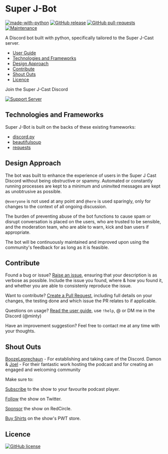# Super J-Bot
[![made-with-python](https://img.shields.io/badge/Made%20with-Python-1f425f.svg)](https://www.python.org/) [![GitHub release](https://img.shields.io/github/release/coldspice/superjbot.svg)](https://GitHub.com/coldspice/superjbot/releases/) [![GitHub pull-requests](https://img.shields.io/github/issues-pr/coldspice/superjbot.svg)](https://GitHub.com/coldspice/superjbot/pull/) [![Maintenance](https://img.shields.io/badge/Maintained%3F-yes-green.svg)](https://GitHub.com/coldspice/superjbot/graphs/commit-activity)


A Discord bot built with python, specifically tailored to the Super J-Cast server.

* [User Guide](https://github.com/davidminty/superjbot/wiki)
* [Technologies and Frameworks](#technologies-and-frameworks)
* [Design Approach](#design-approach)
* [Contribute](#contribute)
* [Shout Outs](#shout-outs)
* [Licence](#licence)

Join the Super J-Cast Discord

[![Support Server](https://img.shields.io/discord/476440670433706003.svg?label=Discord&logo=Discord&colorB=7289da&style=for-the-badge)](https://discord.gg/zWEgNK5)

## Technologies and Frameworks

Super J-Bot is built on the backs of these existing frameworks:
* [discord.py](https://github.com/Rapptz/discord.py)
* [beautifulsoup](https://www.crummy.com/software/BeautifulSoup/)
* [requests](https://requests.readthedocs.io/en/master/)

## Design Approach

The bot was built to enhance the experience of users in the Super J Cast Discord without being obstructive or spammy. Automated or constantly running processes are kept to a minimum and uninvited messages are kept as unobtrusive as possible.

`@everyone` is not used at any point and `@here` is used sparingly, only for changes to the context of all ongoing discussion.

The burden of preventing abuse of the bot functions to cause spam or disrupt conversation is placed on the users, who are trusted to be sensible, and the moderation team, who are able to warn, kick and ban users if appropriate.

The bot will be continuously maintained and improved upon using the community's feedback for as long as it is feasible.

## Contribute

Found a bug or issue? [Raise an issue](https://github.com/davidminty/superjbot/issues/new), ensuring that your description is as verbose as possible. Include the issue you found, where & how you found it, and whether you are able to consistenly reproduce the issue.

Want to contribute? [Create a Pull Request](https://github.com/davidminty/superjbot/compare), including full details on your changes, the testing done and which issue the PR relates to if applicable.

Questions on usage? [Read the user guide](https://github.com/davidminty/superjbot/wiki), use `!help`, @ or DM me in the Discord (@minty)

Have an improvement suggestion? Feel free to contact me at any time with your thoughts.

## Shout Outs

[BoozeLeprechaun](https://twitter.com/Bo0zeLeprechaun) - For establishing and taking care of the Discord.
Damon & [Joel](https://twitter.com/joeljabraham) - For their fantastic work hosting the podcast and for creating an engaged and welcoming community

Make sure to: 

[Subscribe](https://redcircle.com/shows/super-j-cast)  to the show to your favourite podcast player.

[Follow](https://twitter.com/thesuperjcast) the show on Twitter.

[Sponsor](https://app.redcircle.com/shows/cf1d4e82-ac3d-47e6-948d-1d299cf6744e/sponsor) the show on RedCircle.

[Buy Shirts](https://www.prowrestlingtees.com/superjcast) on the show's PWT store.

## Licence

[![GitHub license](https://img.shields.io/github/license/coldspice/superjbot.svg)](https://github.com/coldspice/superjbot/blob/main/LICENSE)
